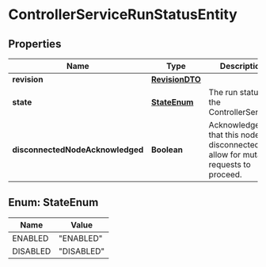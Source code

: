 

# ControllerServiceRunStatusEntity

## Properties

Name | Type | Description | Notes
------------ | ------------- | ------------- | -------------
**revision** | [**RevisionDTO**](RevisionDTO.md) |  |  [optional]
**state** | [**StateEnum**](#StateEnum) | The run status of the ControllerService. |  [optional]
**disconnectedNodeAcknowledged** | **Boolean** | Acknowledges that this node is disconnected to allow for mutable requests to proceed. |  [optional]



## Enum: StateEnum

Name | Value
---- | -----
ENABLED | &quot;ENABLED&quot;
DISABLED | &quot;DISABLED&quot;



